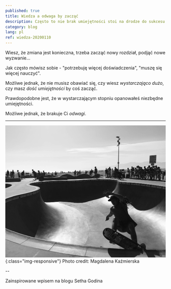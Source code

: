 ```yaml
---
published: true
title: Wiedza a odwaga by zacząć
description: Często to nie brak umiejętności stoi na drodze do sukcesu
category: blog
lang: pl
ref: wiedza-20200110
---
```

Wiesz, że zmiana jest konieczna, trzeba zacząć nowy rozdział, podjąć nowe wyzwanie...

Jak często mówisz sobie - "potrzebuję więcej doświadczenia", "muszę się więcej nauczyć".

Możliwe jednak, że nie musisz obawiać się, czy wiesz *wystarczająco dużo*, czy masz *dość umiejętności* by coś zacząć.

Prawdopodobne jest, że w wystarczającym stopniu opanowałeś niezbędne umiejętności.

Możliwe jednak, że brakuje Ci *odwagi*.

---

![skater](/assets/images/skater.jpg){:class="img-responsive"}
Photo credit: Magdalena Kaźmierska


--



Zainspirowane wpisem na blogu Setha Godina
